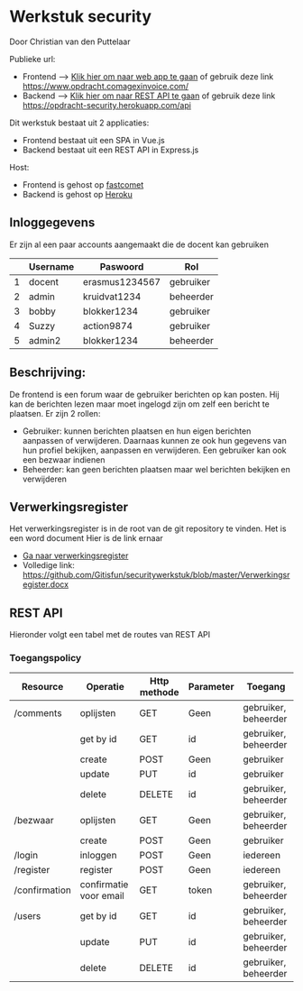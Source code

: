 # Werkstuk security
Door Christian van den Puttelaar

Publieke url:
* Frontend --> [Klik hier om naar web app te gaan](https://www.opdracht.comagexinvoice.com/) of gebruik deze link https://www.opdracht.comagexinvoice.com/
* Backend --> [Klik hier om naar REST API te gaan](https://opdracht-security.herokuapp.com/api) of gebruik deze link https://opdracht-security.herokuapp.com/api

Dit werkstuk bestaat uit 2 applicaties:
* Frontend bestaat uit een SPA in Vue.js
* Backend bestaat uit een REST API in Express.js

Host:
* Frontend is gehost op [fastcomet](https://www.fastcomet.com/)
* Backend is gehost op [Heroku](https://www.heroku.com/)

## Inloggegevens
Er zijn al een paar accounts aangemaakt die de docent kan gebruiken

|               | Username                | Paswoord                |Rol
| ------------- | ----------------------- | ----------------------- |-----------------------|
| 1             | docent                  | erasmus1234567          |gebruiker              |
| 2             | admin                   | kruidvat1234            |beheerder              |
| 3             | bobby                   | blokker1234             |gebruiker              |
| 4             | Suzzy                   | action9874              |gebruiker              |
| 5             | admin2                  | blokker1234             |beheerder              |


## Beschrijving:
De frontend is een forum waar de gebruiker berichten op kan posten. 
Hij kan de berichten lezen maar moet ingelogd zijn om zelf een bericht te plaatsen.
Er zijn 2 rollen:
* Gebruiker: kunnen berichten plaatsen en hun eigen berichten aanpassen of verwijderen. Daarnaas kunnen ze ook hun gegevens van hun profiel bekijken, aanpassen en verwijderen. Een gebruiker kan ook een bezwaar indienen
* Beheerder: kan geen berichten plaatsen maar wel berichten bekijken en verwijderen

## Verwerkingsregister
Het verwerkingsregister is in de root van de git repository te vinden. Het is een word document
Hier is de link ernaar
* [Ga naar verwerkingsregister](https://github.com/Gitisfun/securitywerkstuk/blob/master/Verwerkingsregister.docx)
* Volledige link: https://github.com/Gitisfun/securitywerkstuk/blob/master/Verwerkingsregister.docx

## REST API
Hieronder volgt een tabel met de routes van REST API

### Toegangspolicy

| Resource | Operatie| Http methode| Parameter | Toegang |
| ------------- | ----------------------- | ----------------------- |------------------- |------------------- |
| /comments | oplijsten | GET| Geen | gebruiker,  beheerder | 
| | get by id| GET| id| gebruiker,  beheerder | 
| | create| POST|Geen | gebruiker| 
| | update| PUT| id| gebruiker| 
| | delete| DELETE| id| gebruiker,  beheerder | 
| /bezwaar| oplijsten | GET| Geen | gebruiker,  beheerder | 
| | create| POST|Geen | gebruiker| 
| /login| inloggen| POST| Geen | iedereen | 
| /register| register| POST| Geen | iedereen | 
| /confirmation| confirmatie voor email| GET| token| gebruiker, beheerder| 
|/users | get by id| GET| id| gebruiker,  beheerder | 
| | update| PUT| id| gebruiker, beheerder| 
| | delete| DELETE| id| gebruiker,  beheerder | 
